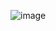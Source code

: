 ![image](https://github.com/companyakis/tailwind-beginner/assets/77589867/3d251e73-525a-4668-b19e-651bd25546e9)
